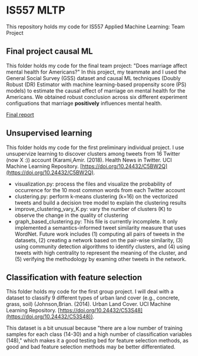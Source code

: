 # IS557 MLTP
This repository holds my code for IS557 Applied Machine Learning: Team Project

## Final project causal ML
This folder holds my code for the final team project: "Does marriage affect mental health for Americans?" In this project, my teammate and I used the General Social Survey (GSS) dataset and causal ML techniques (Doubly Robust (DR) Estimator with machine learning-based propensity score (PS) models) to estimate the causal effect of marriage on mental health for the Americans. We obtained robust conclusion across six different experiment configuations that marriage **positively** influences mental health. 

[Final report](https://github.com/yuanxiesa/IS557_machine_learning_team_project/blob/main/final_project_causal_ml/Does%20marriage%20affect%20mental%20health%20for%20Americans%20--%20final%20report.pdf)

## Unsupervised learning
This folder holds my code for the first preliminary individual project. I use unsupervize learning to discover clusters among tweets from 16 Twitter (now X :)) account (Karami,Amir. (2018). Health News in Twitter. UCI Machine Learning Repository. [https://doi.org/10.24432/C5BW2Q](https://doi.org/10.24432/C5BW2Q). 

- visualization.py: process the files and visualize the probability of occurrence for the 10 most common words from each Twitter account
- clustering.py: perform k-means clustering (k=16) on the vectorized tweets and build a decision tree model to explain the clustering results
- improve_clustering_vary_K.py: vary the number of clusters (K) to observe the change in the quality of clustering
- graph_based_clustering.py: This file is currently incomplete. It only implemented a semantics-informed tweet similarity measure that uses WordNet. Future work includes (1) computing all pairs of tweets in the datasets, (2) creating a network based on the pair-wise similarity, (3) using community detection algorithms to identify clusters, and (4) using tweets with high centrality to represent the meaning of the cluster, and (5) verifying the methodology by examing other tweets in the network.  

## Classification with feature selection
This folder holds my code for the first group project. I will deal with a dataset to classify 9 different types of urban land cover (e.g., concrete, grass, soil) (Johnson,Brian. (2014). Urban Land Cover. UCI Machine Learning Repository. [https://doi.org/10.24432/C53S48](https://doi.org/10.24432/C53S48)).

This dataset is a bit unusual because "there are a low number of training samples for each class (14-30) and a high number of classification variables (148)," which makes it a good testing bed for feature selection methods, as good and bad feature selection methods may be better differentiated.

